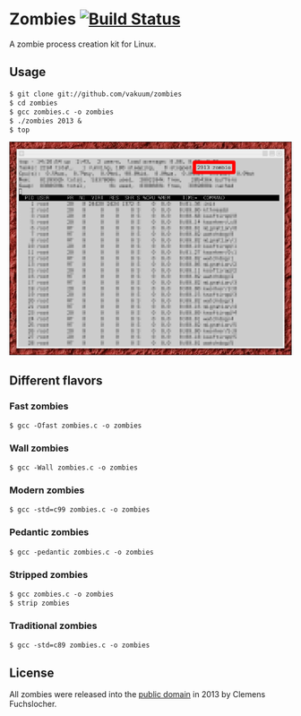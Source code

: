 # Zombies [![Build Status](https://api.travis-ci.org/vakuum/zombies.png?branch=master)](https://travis-ci.org/vakuum/zombies)

A zombie process creation kit for Linux.

## Usage

```
$ git clone git://github.com/vakuum/zombies
$ cd zombies
$ gcc zombies.c -o zombies
$ ./zombies 2013 &
$ top
```

![zombies](zombies.png)

## Different flavors

### Fast zombies

```
$ gcc -Ofast zombies.c -o zombies
```

### Wall zombies

```
$ gcc -Wall zombies.c -o zombies
```

### Modern zombies

```
$ gcc -std=c99 zombies.c -o zombies
```

### Pedantic zombies

```
$ gcc -pedantic zombies.c -o zombies
```

### Stripped zombies

```
$ gcc zombies.c -o zombies
$ strip zombies
```

### Traditional zombies

```
$ gcc -std=c89 zombies.c -o zombies
```

## License

All zombies were released into the [public domain](https://en.wikipedia.org/wiki/Public_Domain) in 2013 by Clemens Fuchslocher.
